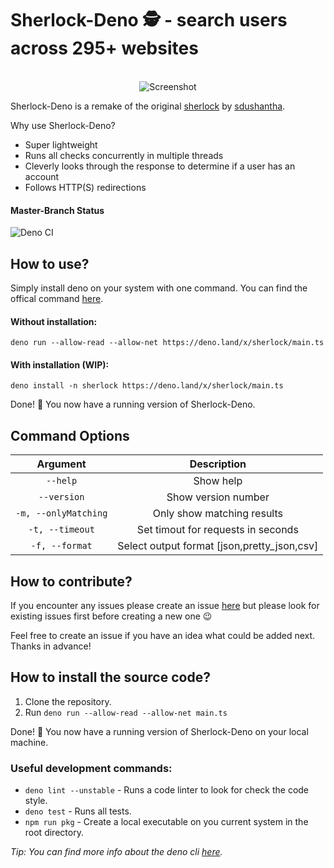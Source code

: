# Sherlock-Deno 🕵️ - search users across 295+ websites
<p align="center">
  <br>
  <img alt="Screenshot" src="https://github.com/checkerschaf/sherlock-deno/raw/master/screenshot.png" />
  <br>
</p>

Sherlock-Deno is a remake of the original [sherlock](https://github.com/sdushantha/sherlock) by [sdushantha](https://github.com/sdushantha).

Why use Sherlock-Deno?
- Super lightweight
- Runs all checks concurrently in multiple threads
- Cleverly looks through the response to determine if a user has an account
- Follows HTTP(S) redirections

#### Master-Branch Status
![Deno CI](https://github.com/checkerschaf/sherlock-deno/workflows/Deno%20CI/badge.svg?branch=master)

## How to use?
Simply install deno on your system with one command. You can find the offical command [here](https://deno.land/#installation).

#### Without installation:
`deno run --allow-read --allow-net https://deno.land/x/sherlock/main.ts`

#### With installation (WIP):
`deno install -n sherlock https://deno.land/x/sherlock/main.ts`

Done! 🎉 You now have a running version of Sherlock-Deno.

## Command Options
| Argument | Description |
|:-:|:-:|
| `--help` | Show help |
| `--version` | Show version number |
| `-m, --onlyMatching` | Only show matching results |
| `-t, --timeout` | Set timout for requests in seconds |
| `-f, --format` | Select output format [json,pretty_json,csv] |

## How to contribute?
If you encounter any issues please create an issue [here](https://github.com/checkerschaf/sherlock-deno/issues) but please look for existing issues first before creating a new one 😉

Feel free to create an issue if you have an idea what could be added next. Thanks in advance!

## How to install the source code?
1. Clone the repository.
2. Run `deno run --allow-read --allow-net main.ts`

Done! 🎉 You now have a running version of Sherlock-Deno on your local machine.

### Useful development commands:
- `deno lint --unstable` - Runs a code linter to look for check the code style.
- `deno test` - Runs all tests.
- `npm run pkg` - Create a local executable on you current system in the root directory.

*Tip: You can find more info about the deno cli [here](https://deno.land/manual/getting_started/command_line_interface).*
